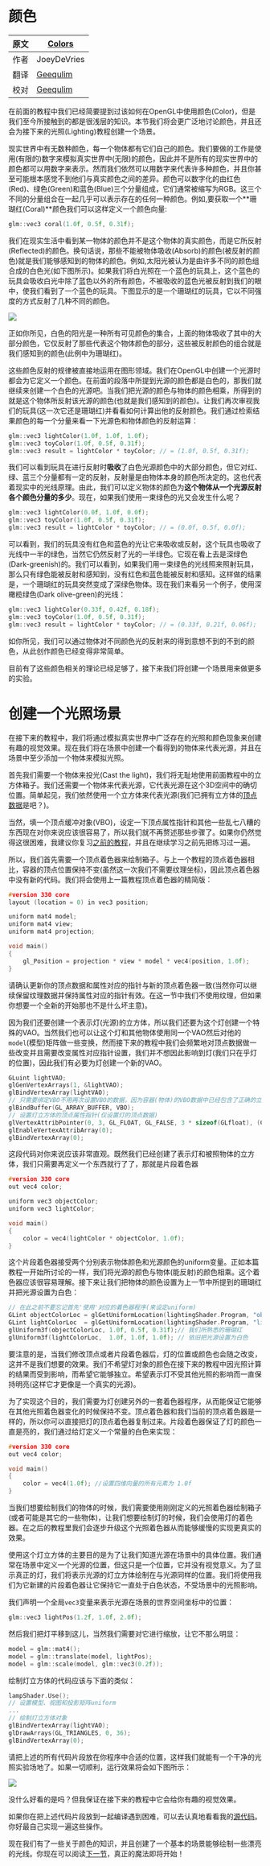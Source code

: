# 颜色

原文     | [Colors](http://learnopengl.com/#!Lighting/Colors)
      ---|---
作者     | JoeyDeVries
翻译     | [Geequlim](http://geequlim.com/)
校对     | [Geequlim](http://geequlim.com/)

在前面的教程中我们已经简要提到过该如何在OpenGL中使用颜色(Color)，但是我们至今所接触到的都是很浅层的知识。本节我们将会更广泛地讨论颜色，并且还会为接下来的光照(Lighting)教程创建一个场景。


现实世界中有无数种颜色，每一个物体都有它们自己的颜色。我们要做的工作是使用(有限的)数字来模拟真实世界中(无限)的颜色，因此并不是所有的现实世界中的颜色都可以用数字来表示。然而我们依然可以用数字来代表许多种颜色，并且你甚至可能根本感觉不到他们与真实颜色之间的差异。颜色可以数字化的由红色(Red)、绿色(Green)和蓝色(Blue)三个分量组成，它们通常被缩写为RGB。这三个不同的分量组合在一起几乎可以表示存在的任何一种颜色。例如,要获取一个**珊瑚红(Coral)**颜色我们可以这样定义一个颜色向量:

```c++
glm::vec3 coral(1.0f, 0.5f, 0.31f);
```

我们在现实生活中看到某一物体的颜色并不是这个物体的真实颜色，而是它所反射(Reflected)的颜色。换句话说，那些不能被物体吸收(Absorb)的颜色(被反射的颜色)就是我们能够感知到的物体的颜色。例如,太阳光被认为是由许多不同的颜色组合成的白色光(如下图所示)。如果我们将白光照在一个蓝色的玩具上，这个蓝色的玩具会吸收白光中除了蓝色以外的所有颜色，不被吸收的蓝色光被反射到我们的眼中，使我们看到了一个蓝色的玩具。下图显示的是一个珊瑚红的玩具，它以不同强度的方式反射了几种不同的颜色。

![](http://learnopengl.com/img/lighting/light_reflection.png)

正如你所见，白色的阳光是一种所有可见颜色的集合，上面的物体吸收了其中的大部分颜色，它仅反射了那些代表这个物体颜色的部分，这些被反射颜色的组合就是我们感知到的颜色(此例中为珊瑚红)。

这些颜色反射的规律被直接地运用在图形领域。我们在OpenGL中创建一个光源时都会为它定义一个颜色。在前面的段落中所提到光源的颜色都是白色的，那我们就继续来创建一个白色的光源吧。当我们把光源的颜色与物体的颜色相乘，所得到的就是这个物体所反射该光源的颜色(也就是我们感知到的颜色)。让我们再次审视我们的玩具(这一次它还是珊瑚红)并看看如何计算出他的反射颜色。我们通过检索结果颜色的每一个分量来看一下光源色和物体颜色的反射运算：

```c++
glm::vec3 lightColor(1.0f, 1.0f, 1.0f);
glm::vec3 toyColor(1.0f, 0.5f, 0.31f);
glm::vec3 result = lightColor * toyColor; // = (1.0f, 0.5f, 0.31f);
```

我们可以看到玩具在进行反射时**吸收**了白色光源颜色中的大部分颜色，但它对红、绿、蓝三个分量都有一定的反射，反射量是由物体本身的颜色所决定的。这也代表着现实中的光线原理。由此，我们可以定义物体的颜色为**这个物体从一个光源反射各个颜色分量的多少**。现在，如果我们使用一束绿色的光又会发生什么呢？

```c++
glm::vec3 lightColor(0.0f, 1.0f, 0.0f);
glm::vec3 toyColor(1.0f, 0.5f, 0.31f);
glm::vec3 result = lightColor * toyColor; // = (0.0f, 0.5f, 0.0f);
```

可以看到，我们的玩具没有红色和蓝色的光让它来吸收或反射，这个玩具也吸收了光线中一半的绿色，当然它仍然反射了光的一半绿色。它现在看上去是深绿色(Dark-greenish)的。我们可以看到，如果我们用一束绿色的光线照来照射玩具，那么只有绿色能被反射和感知到，没有红色和蓝色能被反射和感知。这样做的结果是，一个珊瑚红的玩具突然变成了深绿色物体。现在我们来看另一个例子，使用深橄榄绿色(Dark olive-green)的光线：

```c++
glm::vec3 lightColor(0.33f, 0.42f, 0.18f);
glm::vec3 toyColor(1.0f, 0.5f, 0.31f);
glm::vec3 result = lightColor * toyColor; // = (0.33f, 0.21f, 0.06f);
```

如你所见，我们可以通过物体对不同颜色光的反射来的得到意想不到的不到的颜色，从此创作颜色已经变得非常简单。

目前有了这些颜色相关的理论已经足够了，接下来我们将创建一个场景用来做更多的实验。

# 创建一个光照场景

在接下来的教程中，我们将通过模拟真实世界中广泛存在的光照和颜色现象来创建有趣的视觉效果。现在我们将在场景中创建一个看得到的物体来代表光源，并且在场景中至少添加一个物体来模拟光照。

首先我们需要一个物体来投光(Cast the light)，我们将无耻地使用前面教程中的立方体箱子。我们还需要一个物体来代表光源，它代表光源在这个3D空间中的确切位置。简单起见，我们依然使用一个立方体来代表光源(我们已拥有立方体的[顶点数据](http://www.learnopengl.com/code_viewer.php?code=getting-started/cube_vertices)是吧？)。

当然，填一个顶点缓冲对象(VBO)，设定一下顶点属性指针和其他一些乱七八糟的东西现在对你来说应该很容易了，所以我们就不再赘述那些步骤了。如果你仍然觉得这很困难，我建议你复习[之前的教程](http://learnopengl-cn.readthedocs.org/zh/latest/01%20Getting%20started/04%20Hello%20Triangle/)，并且在继续学习之前先把练习过一遍。

所以，我们首先需要一个顶点着色器来绘制箱子。与上一个教程的顶点着色器相比，容器的顶点位置保持不变(虽然这一次我们不需要纹理坐标)，因此顶点着色器中没有新的代码。我们将会使用上一篇教程顶点着色器的精简版：

```c++
#version 330 core
layout (location = 0) in vec3 position;

uniform mat4 model;
uniform mat4 view;
uniform mat4 projection;

void main()
{
    gl_Position = projection * view * model * vec4(position, 1.0f);
}
```

请确认更新你的顶点数据和属性对应的指针与新的顶点着色器一致(当然你可以继续保留纹理数据并保持属性对应的指针有效。在这一节中我们不使用纹理，但如果你想要一个全新的开始那也不是什么坏主意)。

因为我们还要创建一个表示灯(光源)的立方体，所以我们还要为这个灯创建一个特殊的VAO。当然我们也可以让这个灯和其他物体使用同一个VAO然后对他的`model`(模型)矩阵做一些变换，然而接下来的教程中我们会频繁地对顶点数据做一些改变并且需要改变属性对应指针设置，我们并不想因此影响到灯(我们只在乎灯的位置)，因此我们有必要为灯创建一个新的VAO。

```c++
GLuint lightVAO;
glGenVertexArrays(1, &lightVAO);
glBindVertexArray(lightVAO);
// 只需要绑定VBO不用再次设置VBO的数据，因为容器(物体)的VBO数据中已经包含了正确的立方体顶点数据
glBindBuffer(GL_ARRAY_BUFFER, VBO);
// 设置灯立方体的顶点属性指针(仅设置灯的顶点数据)
glVertexAttribPointer(0, 3, GL_FLOAT, GL_FALSE, 3 * sizeof(GLfloat), (GLvoid*)0);
glEnableVertexAttribArray(0);
glBindVertexArray(0);
```

这段代码对你来说应该非常直观。既然我们已经创建了表示灯和被照物体的立方体，我们只需要再定义一个东西就行了了，那就是片段着色器

```c++
#version 330 core
out vec4 color;

uniform vec3 objectColor;
uniform vec3 lightColor;

void main()
{
    color = vec4(lightColor * objectColor, 1.0f);
}
```

这个片段着色器接受两个分别表示物体颜色和光源颜色的uniform变量。正如本篇教程一开始所讨论的一样，我们将光源的颜色与物体(能反射)的颜色相乘。这个着色器应该很容易理解。接下来让我们把物体的颜色设置为上一节中所提到的珊瑚红并把光源设置为白色：

```c++
// 在此之前不要忘记首先'使用'对应的着色器程序(来设定uniform)
GLint objectColorLoc = glGetUniformLocation(lightingShader.Program, "objectColor");
GLint lightColorLoc  = glGetUniformLocation(lightingShader.Program, "lightColor");
glUniform3f(objectColorLoc, 1.0f, 0.5f, 0.31f);// 我们所熟悉的珊瑚红
glUniform3f(lightColorLoc,  1.0f, 1.0f, 1.0f); // 依旧把光源设置为白色
```

要注意的是，当我们修改顶点或者片段着色器后，灯的位置或颜色也会随之改变，这并不是我们想要的效果。我们不希望灯对象的颜色在接下来的教程中因光照计算的结果而受到影响，而希望它能够独立。希望表示灯不受其他光照的影响而一直保持明亮(这样它才更像是一个真实的光源)。

为了实现这个目的，我们需要为灯创建另外的一套着色器程序，从而能保证它能够在其他光照着色器变化的时候保持不变。顶点着色器和我们当前的顶点着色器是一样的，所以你可以直接把灯的顶点着色器复制过来。片段着色器保证了灯的颜色一直是亮的，我们通过给灯定义一个常量的白色来实现：

```c++
#version 330 core
out vec4 color;

void main()
{
    color = vec4(1.0f); //设置四维向量的所有元素为 1.0f
}
```

当我们想要绘制我们的物体的时候，我们需要使用刚刚定义的光照着色器绘制箱子(或者可能是其它的一些物体)，让我们想要绘制灯的时候，我们会使用灯的着色器。在之后的教程里我们会逐步升级这个光照着色器从而能够缓慢的实现更真实的效果。

使用这个灯立方体的主要目的是为了让我们知道光源在场景中的具体位置。我们通常在场景中定义一个光源的位置，但这只是一个位置，它并没有视觉意义。为了显示真正的灯，我们将表示光源的灯立方体绘制在与光源同样的位置。我们将使用我们为它新建的片段着色器让它保持它一直处于白色状态，不受场景中的光照影响。

我们声明一个全局`vec3`变量来表示光源在场景的世界空间坐标中的位置：

```c++
glm::vec3 lightPos(1.2f, 1.0f, 2.0f);
```

然后我们把灯平移到这儿，当然我们需要对它进行缩放，让它不那么明显：

```c++
model = glm::mat4();
model = glm::translate(model, lightPos);
model = glm::scale(model, glm::vec3(0.2f));
```

绘制灯立方体的代码应该与下面的类似：

```c++
lampShader.Use();
// 设置模型、视图和投影矩阵uniform
...
// 绘制灯立方体对象
glBindVertexArray(lightVAO);
glDrawArrays(GL_TRIANGLES, 0, 36);
glBindVertexArray(0);
```

请把上述的所有代码片段放在你程序中合适的位置，这样我们就能有一个干净的光照实验场地了。如果一切顺利，运行效果将会如下图所示：

![](http://learnopengl.com/img/lighting/colors_scene.png)

没什么好看的是吗？但我保证在接下来的教程中它会给你有趣的视觉效果。

如果你在把上述代码片段放到一起编译遇到困难，可以去认真地看看我的[源代码](http://learnopengl.com/code_viewer.php?code=lighting/colors_scene)。你好最自己实现一遍这些操作。

现在我们有了一些关于颜色的知识，并且创建了一个基本的场景能够绘制一些漂亮的光线。你现在可以阅读[下一节](http://learnopengl-cn.readthedocs.org/zh/latest/02%20Lighting/02%20Basic%20Lighting/)，真正的魔法即将开始！
